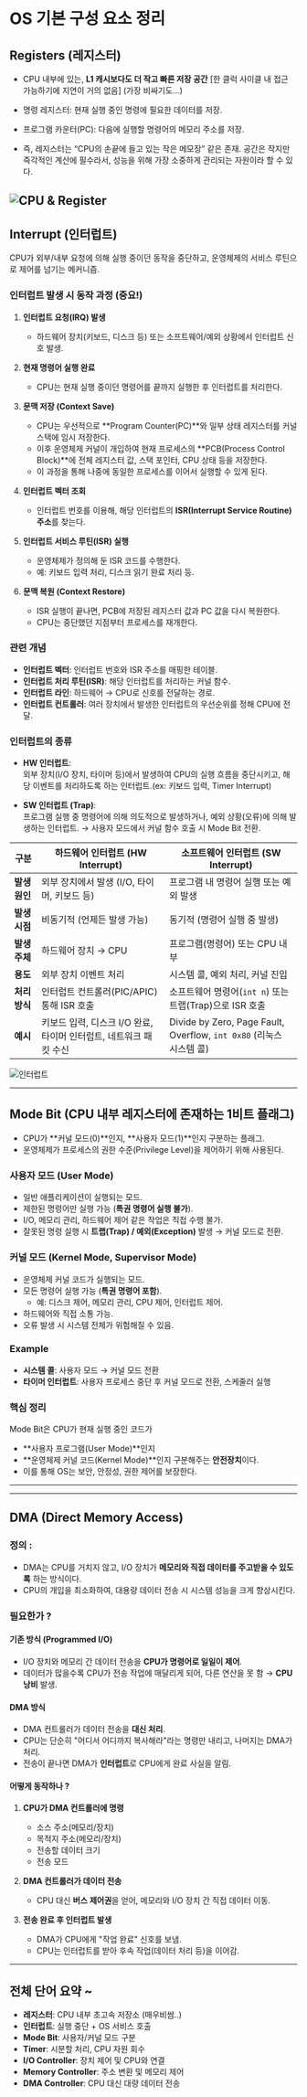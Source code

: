 # OS 기본 구성 요소 정리


## Registers (레지스터)
- CPU 내부에 있는, **L1 캐시보다도 더 작고 빠른 저장 공간** [한 클럭 사이클 내 접근 가능하기에 지연이 거의 없음] (가장 비싸기도...)
- 명령 레지스터: 현재 실행 중인 명령에 필요한 데이터를 저장.
- 프로그램 카운터(PC): 다음에 실행할 명령어의 메모리 주소를 저장.

- 즉, 레지스터는 “CPU의 손끝에 들고 있는 작은 메모장” 같은 존재. 공간은 작지만 즉각적인 계산에 필수라서, 성능을 위해 가장 소중하게 관리되는 자원이라 할 수 있다.

![CPU & Register](images/CPU.png)
---

## Interrupt (인터럽트)
CPU가 외부/내부 요청에 의해 실행 중이던 동작을 중단하고, 운영체제의 서비스 루틴으로 제어를 넘기는 메커니즘.


### 인터럽트 발생 시 동작 과정 (중요!)

1. **인터럽트 요청(IRQ) 발생**
   - 하드웨어 장치(키보드, 디스크 등) 또는 소프트웨어/예외 상황에서 인터럽트 신호 발생.

2. **현재 명령어 실행 완료**
   - CPU는 현재 실행 중이던 명령어를 끝까지 실행한 후 인터럽트를 처리한다.

3. **문맥 저장 (Context Save)**
   - CPU는 우선적으로 **Program Counter(PC)**와 일부 상태 레지스터를 커널 스택에 임시 저장한다.
   - 이후 운영체제 커널이 개입하여 현재 프로세스의 **PCB(Process Control Block)**에 전체 레지스터 값, 스택 포인터, CPU 상태 등을 저장한다.
   - 이 과정을 통해 나중에 동일한 프로세스를 이어서 실행할 수 있게 된다.

4. **인터럽트 벡터 조회**
   - 인터럽트 번호를 이용해, 해당 인터럽트의 **ISR(Interrupt Service Routine) 주소**를 찾는다.

5. **인터럽트 서비스 루틴(ISR) 실행**
   - 운영체제가 정의해 둔 ISR 코드를 수행한다.
   - 예: 키보드 입력 처리, 디스크 읽기 완료 처리 등.

6. **문맥 복원 (Context Restore)**
   - ISR 실행이 끝나면, PCB에 저장된 레지스터 값과 PC 값을 다시 복원한다.
   - CPU는 중단했던 지점부터 프로세스를 재개한다.

### 관련 개념
- **인터럽트 벡터**: 인터럽트 번호와 ISR 주소를 매핑한 테이블.
- **인터럽트 처리 루틴(ISR)**: 해당 인터럽트를 처리하는 커널 함수.
- **인터럽트 라인**: 하드웨어 → CPU로 신호를 전달하는 경로.
- **인터럽트 컨트롤러**: 여러 장치에서 발생한 인터럽트의 우선순위를 정해 CPU에 전달.

### 인터럽트의 종류

- **HW 인터럽트**:  
외부 장치(I/O 장치, 타이머 등)에서 발생하여 CPU의 실행 흐름을 중단시키고, 해당 이벤트를 처리하도록 하는 인터럽트.(ex: 키보드 입력, Timer Interrupt)

- **SW 인터럽트 (Trap)**:  
프로그램 실행 중 명령어에 의해 의도적으로 발생하거나, 예외 상황(오류)에 의해 발생하는 인터럽트.
  → 사용자 모드에서 커널 함수 호출 시 Mode Bit 전환.


| 구분 | 하드웨어 인터럽트 (HW Interrupt) | 소프트웨어 인터럽트 (SW Interrupt) |
|------|--------------------------------|-----------------------------------|
| **발생 원인** | 외부 장치에서 발생 (I/O, 타이머, 키보드 등) | 프로그램 내 명령어 실행 또는 예외 발생 |
| **발생 시점** | 비동기적 (언제든 발생 가능) | 동기적 (명령어 실행 중 발생) |
| **발생 주체** | 하드웨어 장치 → CPU | 프로그램(명령어) 또는 CPU 내부 |
| **용도** | 외부 장치 이벤트 처리 | 시스템 콜, 예외 처리, 커널 진입 |
| **처리 방식** | 인터럽트 컨트롤러(PIC/APIC) 통해 ISR 호출 | 소프트웨어 명령어(`int n`) 또는 트랩(Trap)으로 ISR 호출 |
| **예시** | 키보드 입력, 디스크 I/O 완료, 타이머 인터럽트, 네트워크 패킷 수신 | Divide by Zero, Page Fault, Overflow, `int 0x80` (리눅스 시스템 콜) |



![인터럽트](images/인터럽트.jpg)



---



## Mode Bit (CPU 내부 레지스터에 존재하는 1비트 플래그)
- CPU가 **커널 모드(0)**인지, **사용자 모드(1)**인지 구분하는 플래그.
- 운영체제가 프로세스의 권한 수준(Privilege Level)을 제어하기 위해 사용된다.

### 사용자 모드 (User Mode)
- 일반 애플리케이션이 실행되는 모드.
- 제한된 명령어만 실행 가능 (**특권 명령어 실행 불가**).
- I/O, 메모리 관리, 하드웨어 제어 같은 작업은 직접 수행 불가.
- 잘못된 명령 실행 시 **트랩(Trap) / 예외(Exception)** 발생 → 커널 모드로 전환.

### 커널 모드 (Kernel Mode, Supervisor Mode)
- 운영체제 커널 코드가 실행되는 모드.
- 모든 명령어 실행 가능 (**특권 명령어 포함**).
  - 예: 디스크 제어, 메모리 관리, CPU 제어, 인터럽트 제어.
- 하드웨어와 직접 소통 가능.
- 오류 발생 시 시스템 전체가 위험해질 수 있음.

### Example
- **시스템 콜**: 사용자 모드 → 커널 모드 전환
- **타이머 인터럽트**: 사용자 프로세스 중단 후 커널 모드로 전환, 스케줄러 실행

### 핵심 정리
Mode Bit은 CPU가 현재 실행 중인 코드가  
- **사용자 프로그램(User Mode)**인지  
- **운영체제 커널 코드(Kernel Mode)**인지 구분해주는 **안전장치**이다.  
- 이를 통해 OS는 보안, 안정성, 권한 제어를 보장한다.


---


---

## DMA (Direct Memory Access)

### 정의 : 
- DMA는 CPU를 거치지 않고, I/O 장치가 **메모리와 직접 데이터를 주고받을 수 있도록** 하는 방식이다.
- CPU의 개입을 최소화하여, 대용량 데이터 전송 시 시스템 성능을 크게 향상시킨다.

### 필요한가 ? 
#### 기존 방식 (Programmed I/O)
- I/O 장치와 메모리 간 데이터 전송을 **CPU가 명령어로 일일이 제어**.
- 데이터가 많을수록 CPU가 전송 작업에 매달리게 되어, 다른 연산을 못 함 → **CPU 낭비** 발생.

#### DMA 방식
- DMA 컨트롤러가 데이터 전송을 **대신 처리**.
- CPU는 단순히 "어디서 어디까지 복사해라"라는 명령만 내리고, 나머지는 DMA가 처리.
- 전송이 끝나면 DMA가 **인터럽트**로 CPU에게 완료 사실을 알림.



#### 어떻게 동작하나 ?

1. **CPU가 DMA 컨트롤러에 명령**
   - 소스 주소(메모리/장치)
   - 목적지 주소(메모리/장치)
   - 전송할 데이터 크기
   - 전송 모드

2. **DMA 컨트롤러가 데이터 전송**
   - CPU 대신 **버스 제어권**을 얻어, 메모리와 I/O 장치 간 직접 데이터 이동.

3. **전송 완료 후 인터럽트 발생**
   - DMA가 CPU에게 "작업 완료" 신호를 보냄.
   - CPU는 인터럽트를 받아 후속 작업(데이터 처리 등)을 이어감.



---




## 전체 단어 요약 ~

- **레지스터**: CPU 내부 초고속 저장소 (매우비쌈..)
- **인터럽트**: 실행 중단 + OS 서비스 호출
- **Mode Bit**: 사용자/커널 모드 구분
- **Timer**: 시분할 처리, CPU 자원 회수
- **I/O Controller**: 장치 제어 및 CPU와 연결
- **Memory Controller**: 주소 변환 및 메모리 제어
- **DMA Controller**: CPU 대신 대량 데이터 전송
